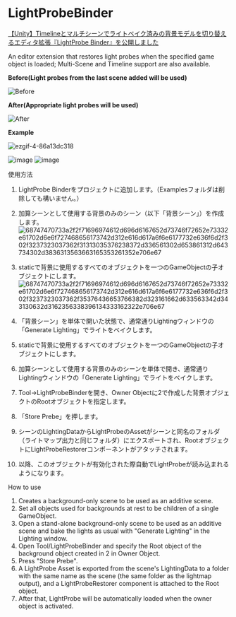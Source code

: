 # LightProbeBinder
[【Unity】Timelineとマルチシーンでライトベイク済みの背景モデルを切り替えるエディタ拡張『LightProbe Binder』を公開しました](https://qiita.com/drafts/084b0403839067d67a86/edit)

An editor extension that restores light probes when the specified game object is loaded; Multi-Scene and Timeline support are also available.

**Before(Light probes from the last scene added will be used)**

![Before](https://user-images.githubusercontent.com/26054187/156917794-5ade96dc-a1a8-4ab8-b09a-deccdec9e295.gif)

**After(Appropriate light probes will be used)**

![After](https://user-images.githubusercontent.com/26054187/156917802-cc4a220e-f8f2-472d-bcec-4f02d0daae9b.gif)

**Example**

![ezgif-4-86a13dc318](https://user-images.githubusercontent.com/26054187/156904064-8dc1c401-51a1-47fa-af48-80ee55b63479.gif)

![image](https://user-images.githubusercontent.com/26054187/156904094-5070f03b-c54a-44a8-86bf-e61127bd2d43.png)
![image](https://user-images.githubusercontent.com/26054187/156904125-ac648e4c-3614-492b-9796-2596fd1cb982.png)

使用方法
1. LightProbe Binderをプロジェクトに追加します。（Examplesフォルダは削除しても構いません。）
2. 加算シーンとして使用する背景のみのシーン（以下「背景シーン」）を作成します。
![68747470733a2f2f71696974612d696d6167652d73746f72652e73332e61702d6e6f727468656173742d312e616d617a6f6e6177732e636f6d2f302f3237323037362f31313035376238372d336561302d653861312d643734302d3836313563663165353261352e706e67](https://user-images.githubusercontent.com/26054187/157849990-0d8dfab8-9aec-47fc-8f09-7b1244cda4cf.png)
3. staticで背景に使用するすべてのオブジェクトを一つのGameObjectの子オブジェクトにします。
![68747470733a2f2f71696974612d696d6167652d73746f72652e73332e61702d6e6f727468656173742d312e616d617a6f6e6177732e636f6d2f302f3237323037362f35376436653766382d323161662d633563342d343130632d3162356338396134333162322e706e67](https://user-images.githubusercontent.com/26054187/157850090-2817be93-2365-4ff9-9d77-9c42d10fec43.png)
4. 「背景シーン」を単体で開いた状態で、通常通りLightingウィンドウの「Generate Lighting」でライトをベイクします。

6. staticで背景に使用するすべてのオブジェクトを一つのGameObjectの子オブジェクトにします。
7. 加算シーンとして使用する背景のみのシーンを単体で開き、通常通りLightingウィンドウの「Generate Lighting」でライトをベイクします。
8. Tool→LightProbeBinderを開き、Owner Objectに2で作成した背景オブジェクトのRootオブジェクトを指定します。
9. 「Store Prebe」を押します。
10. シーンのLightingDataからLightProbeのAssetがシーンと同名のフォルダ（ライトマップ出力と同じフォルダ）にエクスポートされ、RootオブジェクトにLightProbeRestorerコンポーネントがアタッチされます。
11. 以降、このオブジェクトが有効化された際自動でLightProbeが読み込まれるようになります。

How to use
1. Creates a background-only scene to be used as an additive scene.
2. Set all objects used for backgrounds at rest to be children of a single GameObject.
3. Open a stand-alone background-only scene to be used as an additive scene and bake the lights as usual with "Generate Lighting" in the Lighting window.
4. Open Tool/LightProbeBinder and specify the Root object of the background object created in 2 in Owner Object.
5. Press "Store Prebe".
6. A LightProbe Asset is exported from the scene's LightingData to a folder with the same name as the scene (the same folder as the lightmap output), and a LightProbeRestorer component is attached to the Root object.
7. After that, LightProbe will be automatically loaded when the owner object is activated.
